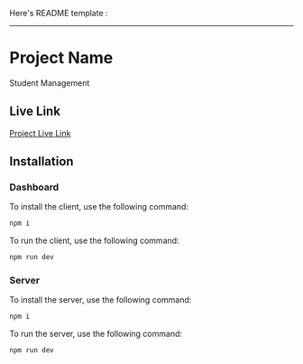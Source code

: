 Here's README template :

---

# Project Name

Student Management

## Live Link

[Project Live Link](https://hashtek-student-management.vercel.app/)

## Installation

### Dashboard

To install the client, use the following command:

```bash
npm i
```

To run the client, use the following command:

```bash
npm run dev
```

### Server

To install the server, use the following command:

```bash
npm i
```

To run the server, use the following command:

```bash
npm run dev
```

